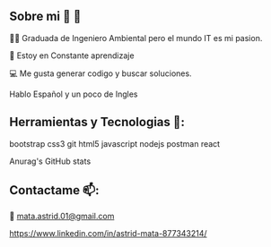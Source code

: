 ## Sobre mi 👩 👋



👩‍🎓 Graduada de Ingeniero Ambiental pero el mundo IT es mi pasion.

📖 Estoy en Constante aprendizaje

💻 Me gusta generar codigo y buscar soluciones.

Hablo Español y un poco de Ingles

## Herramientas y Tecnologias 🧰:
bootstrap css3 git html5 javascript nodejs postman react

Anurag's GitHub stats


## Contactame 📫:
📧 mata.astrid.01@gmail.com

https://www.linkedin.com/in/astrid-mata-877343214/

